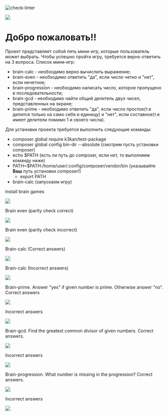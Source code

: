 ![check-linter](https://github.com/k3kan/php-project-lvl1/workflows/check-linter/badge.svg)

<a href="https://codeclimate.com/github/k3kan/php-project-lvl1/maintainability"><img src="https://api.codeclimate.com/v1/badges/5b0c2148ed530abb9d2f/maintainability" /></a>
# Добро пожаловать!!

Проект представляет собой пять мини-игр, которые пользователь может выбрать. Чтобы успешно пройти игру, требуется верно ответить на 3 вопроса.
Список мини-игр:
* brain-calc - необходимо верно вычислить выражение;
* brain-even - необходимо ответить "да", если число четно и "нет", если нечетное;
* brain-progression - необходимо написать число, которое пропущено в последовательности;
* brain-gcd - необходимо найти общий делитель двух чисел, представленных на экране;
* brain-prime - необходимо ответить "да", если число простое(т.е делится только на само себя и единицу) и "нет", если составное(т.е имеет делители помимо 1 и своего числа).

Для установки проекта требуется выполнить следующие команды:
* composer global require k3kan/test-package
* composer global config bin-dir --absolute (смотрим пусть установки composer)
* echo $PATH (есть ли путь до composer, если нет, то выполняем команду ниже)
* PATH=$PATH:/home/user/.config/composer/vendor/bin (указывайте **Ваш** путь установки composer!)
    * export PATH
* brain-calc (запускаем игру)

Install brain games


<a href="https://asciinema.org/a/7A8uwykW6ezDRTjDBfeOPajqk" target="_blank"><img src="https://asciinema.org/a/7A8uwykW6ezDRTjDBfeOPajqk.svg" /></a>


Brain even (parity check correct) 

<a href="https://asciinema.org/a/6Y1lRs88Ktm5aztryZrW5h7xx" target="_blank"><img src="https://asciinema.org/a/6Y1lRs88Ktm5aztryZrW5h7xx.svg" /></a>

Brain even (parity check incorrect)

<a href="https://asciinema.org/a/tOvHX53CfLIl4WlreGUKEXMmY" target="_blank"><img src="https://asciinema.org/a/tOvHX53CfLIl4WlreGUKEXMmY.svg" /></a>

Brain-calc (Correct answers)

<a href="https://asciinema.org/a/Em8kFU7pj832SXoeHDaEvslQi" target="_blank"><img src="https://asciinema.org/a/Em8kFU7pj832SXoeHDaEvslQi.svg" /></a>

Brain-calc (Incorrect answers)

<a href="https://asciinema.org/a/0qtB62SgVnYC15gWFcnuNGd8G" target="_blank"><img src="https://asciinema.org/a/0qtB62SgVnYC15gWFcnuNGd8G.svg" /></a>

Brain-prime.
Answer "yes" if given number is prime. Otherwise answer "no".
Correct answers

<a href="https://asciinema.org/a/J80732Du8oWWt0XZdNnqvtRme" target="_blank"><img src="https://asciinema.org/a/J80732Du8oWWt0XZdNnqvtRme.svg" /></a>

Incorrect answers

<a href="https://asciinema.org/a/IOINmJLW6AANELBOvZws0vFFQ" target="_blank"><img src="https://asciinema.org/a/IOINmJLW6AANELBOvZws0vFFQ.svg" /></a>

Brain-gcd.
Find the greatest common divisor of given numbers.
Correct answers.

<a href="https://asciinema.org/a/iOQPZovnhwzbwqolP6cMyryNc" target="_blank"><img src="https://asciinema.org/a/iOQPZovnhwzbwqolP6cMyryNc.svg" /></a>

Incorrect answers


<a href="https://asciinema.org/a/4rnDDY7FLcAdVVrOQDWaXAyf1" target="_blank"><img src="https://asciinema.org/a/4rnDDY7FLcAdVVrOQDWaXAyf1.svg" /></a>



Brain-progression.
What number is missing in the progression?
Correct answers.

<a href="https://asciinema.org/a/Hz65Fpy4LUQYWmiVMkr1Jq0ds" target="_blank"><img src="https://asciinema.org/a/Hz65Fpy4LUQYWmiVMkr1Jq0ds.svg" /></a>

Incorrect answers

<a href="https://asciinema.org/a/sZBw41FvjBfqkidvxTpnOcuPR" target="_blank"><img src="https://asciinema.org/a/sZBw41FvjBfqkidvxTpnOcuPR.svg" /></a>



